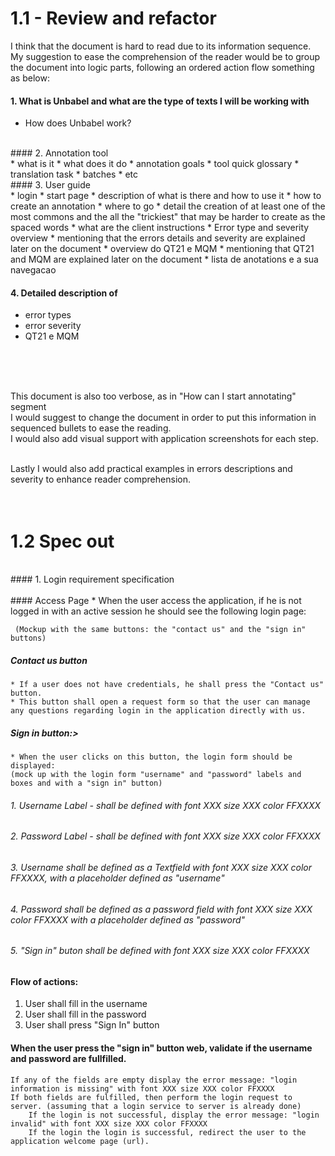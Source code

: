 
# 1.1 - Review and refactor


I think that the document is hard to read due to its information sequence. My suggestion to ease the comprehension of the reader would be to group the document into logic parts, following an ordered action flow something as below:

#### 1.  What is Unbabel and what are the type of texts I will be working with 
* How does Unbabel work?  

<br />
#### 2. Annotation tool <br />
* what is it 
* what does it do
* annotation goals
* tool quick glossary
	* translation task
	* batches 
	* etc   
	
<br />
#### 3. User guide<br />
* login
* start page
* description of what is there and how to use it
* how to create an annotation 
	* where to go
	* detail the creation of at least one of the most commons and the all the "trickiest" that may be harder to create as the spaced words
	* what are the client instructions
	* Error type and severity overview
		* mentioning that the errors details and severity are explained later on the document 
	* overview do QT21 e MQM
		* mentioning that QT21 and MQM are explained later on the document
	* lista de anotations e a sua navegacao  
	
#### 4. Detailed description of
* error types
* error severity
* QT21 e MQM
<br />
<br />
<br />

This document is also too verbose, as in "How can I start annotating" segment<br />
I would suggest to change the document in order to put this information in sequenced bullets to ease the reading.<br />
I would also add visual support with application screenshots for each step.<br />
<br />

Lastly I would also add practical examples in errors descriptions and severity to enhance reader comprehension.
<br />
<br />
<br />
# 1.2 Spec out
<br />
#### 1. Login requirement specification<br />
<br />
#### Access Page
	* When the user access the application, if he is not logged in with an active session he should see the following login page:
		
	 (Mockup with the same buttons: the "contact us" and the "sign in" buttons)
		

##### Contact us button
	* If a user does not have credentials, he shall press the "Contact us" button.
	* This button shall open a request form so that the user can manage any questions regarding login in the application directly with us.

##### Sign in button:>
	* When the user clicks on this button, the login form should be displayed:
	(mock up with the login form "username" and "password" labels and boxes and with a "sign in" button)
###### 1. Username Label - shall be defined with font XXX size XXX color FFXXXX
###### 2. Password Label - shall be defined with font XXX size XXX color FFXXXX
###### 3. Username shall be defined as a Textfield with font XXX size XXX color FFXXXX, with a placeholder defined as "username"
###### 4. Password shall be defined as a password field with font XXX size XXX color FFXXXX with a placeholder defined as "password"
###### 5. "Sign in" buton shall be defined with font XXX size XXX color FFXXXX

#### Flow of actions:
1. User shall fill in the username
2. User shall fill in the password
3. User shall press "Sign In" button
	
	
#### When the user press the "sign in" button web, validate if the username and password are fullfilled. 
	If any of the fields are empty display the error message: "login information is missing" with font XXX size XXX color FFXXXX
	If both fields are fulfilled, then perform the login request to server. (assuming that a login service to server is already done)
		If the login is not successful, display the error message: "login invalid" with font XXX size XXX color FFXXXX
		If the login the login is successful, redirect the user to the application welcome page (url).
